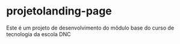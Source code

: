 # projetolanding-page
Este é um projeto de desenvolvimento do môdulo base do curso de tecnologia da escola DNC

